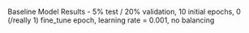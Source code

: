 Baseline Model Results - 5% test / 20% validation, 10 initial epochs, 0 (/really 1) fine_tune epoch, learning rate = 0.001, no balancing
